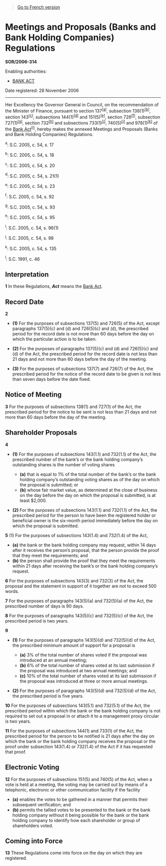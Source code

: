 > [Go to French version](/fr/Règlements/Décrets,%20ordonnances%20et%20règlements%20statutaires/2006/314.md)

# Meetings and Proposals (Banks and Bank Holding Companies) Regulations

**SOR/2006-314**

Enabling authorities: 
- [BANK ACT](/en/Acts/Statutes%20of%20Canada/1991/c.%2046.md)

Date registered: 28 November 2006

----------

Her Excellency the Governor General in Council, on the recommendation of the Minister of Finance, pursuant to section 137<sup><a href='#fna_e'>[a]</a></sup>, subsection 138(1)<sup><a href='#fnb_e'>[b]</a></sup>, section 143<sup><a href='#fnc_e'>[c]</a></sup>, subsections 144(1)<sup><a href='#fnd_e'>[d]</a></sup> and 151(5)<sup><a href='#fne_e'>[e]</a></sup>, section 726<sup><a href='#fnf_e'>[f]</a></sup>, subsection 727(1)<sup><a href='#fng_e'>[g]</a></sup>, section 732<sup><a href='#fnh_e'>[h]</a></sup> and subsections 733(1)<sup><a href='#fni_e'>[i]</a></sup>, 740(5)<sup><a href='#fnj_e'>[j]</a></sup> and 978(1)<sup><a href='#fnk_e'>[k]</a></sup> of the [Bank Act](/en/Acts/Statutes%20of%20Canada/1991/c.%2046.md)<sup><a href='#fnl_e'>[l]</a></sup>, hereby makes the annexed Meetings and Proposals (Banks and Bank Holding Companies) Regulations.

<a name='fna_e'><sup>a</sup></a>: S.C. 2005, c. 54, s. 17<br />

<a name='fnb_e'><sup>b</sup></a>: S.C. 2005, c. 54, s. 18<br />

<a name='fnc_e'><sup>c</sup></a>: S.C. 2005, c. 54, s. 20<br />

<a name='fnd_e'><sup>d</sup></a>: S.C. 2005, c. 54, s. 21(1)<br />

<a name='fne_e'><sup>e</sup></a>: S.C. 2005, c. 54, s. 23<br />

<a name='fnf_e'><sup>f</sup></a>: S.C. 2005, c. 54, s. 92<br />

<a name='fng_e'><sup>g</sup></a>: S.C. 2005, c. 54, s. 93<br />

<a name='fnh_e'><sup>h</sup></a>: S.C. 2005, c. 54, s. 95<br />

<a name='fni_e'><sup>i</sup></a>: S.C. 2005, c. 54, s. 96(1)<br />

<a name='fnj_e'><sup>j</sup></a>: S.C. 2005, c. 54, s. 98<br />

<a name='fnk_e'><sup>k</sup></a>: S.C. 2005, c. 54, s. 135<br />

<a name='fnl_e'><sup>l</sup></a>: S.C. 1991, c. 46<br />




## Interpretation


**1** In these Regulations, ***Act*** means the [Bank Act](/en/Acts/Statutes%20of%20Canada/1991/c.%2046.md).




## Record Date


**2** 

- **(1)** For the purposes of subsections 137(5) and 726(5) of the Act, except paragraphs 137(5)(c) and (d) and 726(5)(c) and (d), the prescribed period for the record date is not more than 60 days before the day on which the particular action is to be taken.

- **(2)** For the purposes of paragraphs 137(5)(c) and (d) and 726(5)(c) and (d) of the Act, the prescribed period for the record date is not less than 21 days and not more than 60 days before the day of the meeting.

- **(3)** For the purposes of subsections 137(7) and 726(7) of the Act, the prescribed period for the notice of the record date to be given is not less than seven days before the date fixed.




## Notice of Meeting


**3** For the purposes of subsections 138(1) and 727(1) of the Act, the prescribed period for the notice to be sent is not less than 21 days and not more than 60 days before the day of the meeting.




## Shareholder Proposals


**4** 

- **(1)** For the purposes of subsections 143(1.1) and 732(1.1) of the Act, the prescribed number of the bank’s or the bank holding company’s outstanding shares is the number of voting shares
	- **(a)** that is equal to 1% of the total number of the bank’s or the bank holding company’s outstanding voting shares as of the day on which the proposal is submitted; or
	- **(b)** whose fair market value, as determined at the close of business on the day before the day on which the proposal is submitted, is at least $2,000.

- **(2)** For the purposes of subsections 143(1.1) and 732(1.1) of the Act, the prescribed period for the person to have been the registered holder or beneficial owner is the six-month period immediately before the day on which the proposal is submitted.



**5** (1) For the purposes of subsections 143(1.4) and 732(1.4) of the Act,
- **(a)** the bank or the bank holding company may request, within 14 days after it receives the person’s proposal, that the person provide the proof that they meet the requirements; and
- **(b)** the person shall provide the proof that they meet the requirements within 21 days after receiving the bank’s or the bank holding company’s request.



**6** For the purposes of subsections 143(3) and 732(3) of the Act, the proposal and the statement in support of it together are not to exceed 500 words.



**7** For the purposes of paragraphs 143(5)(a) and 732(5)(a) of the Act, the prescribed number of days is 90 days.



**8** For the purposes of paragraphs 143(5)(c) and 732(5)(c) of the Act, the prescribed period is two years.



**9** 

- **(1)** For the purposes of paragraphs 143(5)(d) and 732(5)(d) of the Act, the prescribed minimum amount of support for a proposal is
	- **(a)** 3% of the total number of shares voted if the proposal was introduced at an annual meeting;
	- **(b)** 6% of the total number of shares voted at its last submission if the proposal was introduced at two annual meetings; and
	- **(c)** 10% of the total number of shares voted at its last submission if the proposal was introduced at three or more annual meetings.

- **(2)** For the purposes of paragraphs 143(5)(d) and 732(5)(d) of the Act, the prescribed period is five years.



**10** For the purposes of subsections 143(5.1) and 732(5.1) of the Act, the prescribed period within which the bank or the bank holding company is not required to set out a proposal in or attach it to a management proxy circular is two years.



**11** For the purposes of subsections 144(1) and 733(1) of the Act, the prescribed period for the person to be notified is 21 days after the day on which the bank or the bank holding company receives the proposal or the proof under subsection 143(1.4) or 732(1.4) of the Act if it has requested that proof.




## Electronic Voting


**12** For the purposes of subsections 151(5) and 740(5) of the Act, when a vote is held at a meeting, the voting may be carried out by means of a telephonic, electronic or other communication facility if the facility
- **(a)** enables the votes to be gathered in a manner that permits their subsequent verification; and
- **(b)** permits the tallied votes to be presented to the bank or the bank holding company without it being possible for the bank or the bank holding company to identify how each shareholder or group of shareholders voted.




## Coming into Force


**13** These Regulations come into force on the day on which they are registered.


